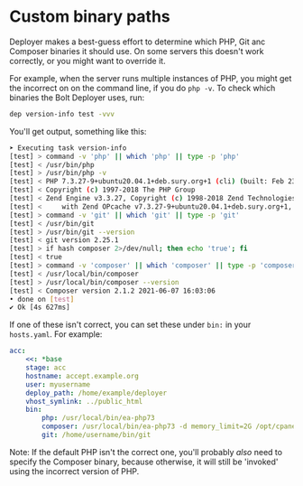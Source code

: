 Custom binary paths
===================

Deployer makes a best-guess effort to determine which PHP, Git anc Composer
binaries it should use. On some servers this doesn't work correctly, or you
might want to override it.

For example, when the server runs multiple instances of PHP, you might get the
incorrect on on the command line, if you do `php -v`. To check which binaries
the Bolt Deployer uses, run:

```bash
dep version-info test -vvv
```

You'll get output, something like this:

```bash
➤ Executing task version-info
[test] > command -v 'php' || which 'php' || type -p 'php'
[test] < /usr/bin/php
[test] > /usr/bin/php -v
[test] < PHP 7.3.27-9+ubuntu20.04.1+deb.sury.org+1 (cli) (built: Feb 23 2021 15:10:30) ( NTS )
[test] < Copyright (c) 1997-2018 The PHP Group
[test] < Zend Engine v3.3.27, Copyright (c) 1998-2018 Zend Technologies
[test] <     with Zend OPcache v7.3.27-9+ubuntu20.04.1+deb.sury.org+1, Copyright (c) 1999-2018, by Zend Technologies
[test] > command -v 'git' || which 'git' || type -p 'git'
[test] < /usr/bin/git
[test] > /usr/bin/git --version
[test] < git version 2.25.1
[test] > if hash composer 2>/dev/null; then echo 'true'; fi
[test] < true
[test] > command -v 'composer' || which 'composer' || type -p 'composer'
[test] < /usr/local/bin/composer
[test] > /usr/local/bin/composer --version
[test] < Composer version 2.1.2 2021-06-07 16:03:06
• done on [test]
✔ Ok [4s 627ms]
```

If one of these isn't correct, you can set these under `bin:` in your `hosts.yaml`. For example:

```yaml
acc:
    <<: *base
    stage: acc
    hostname: accept.example.org
    user: myusername
    deploy_path: /home/example/deployer
    vhost_symlink: ../public_html
    bin:
        php: /usr/local/bin/ea-php73
        composer: /usr/local/bin/ea-php73 -d memory_limit=2G /opt/cpanel/composer/bin/composer
        git: /home/username/bin/git
```

Note: If the default PHP isn't the correct one, you'll probably _also_ need to
specify the Composer binary, because otherwise, it will still be 'invoked' using
the incorrect version of PHP.
